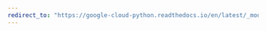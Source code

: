 ```yaml
---
redirect_to: "https://google-cloud-python.readthedocs.io/en/latest/_modules/google/cloud/texttospeech_v1beta1/types.html"
---
```

